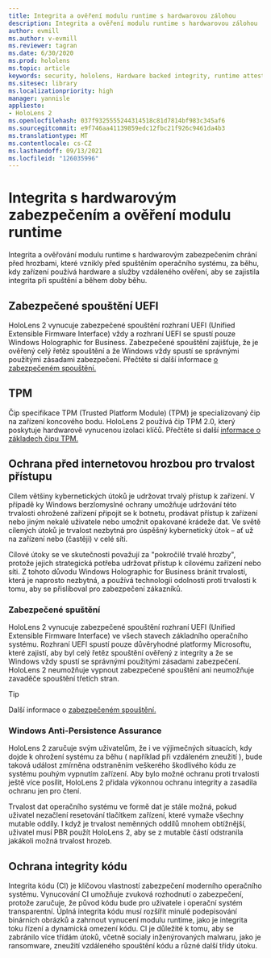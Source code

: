 ```yaml
---
title: Integrita a ověření modulu runtime s hardwarovou zálohou
description: Integrita a ověření modulu runtime s hardwarovou zálohou
author: evmill
ms.author: v-evmill
ms.reviewer: tagran
ms.date: 6/30/2020
ms.prod: hololens
ms.topic: article
keywords: security, hololens, Hardware backed integrity, runtime attestation, UEFI, UEFI secure boot, secure boot, TPM, threat protection, Windows Anti-Persistence Assurance, code integrity, code protection,
ms.sitesec: library
ms.localizationpriority: high
manager: yannisle
appliesto:
- HoloLens 2
ms.openlocfilehash: 037f9325555244314518c81d7814bf983c345af6
ms.sourcegitcommit: e9f746aa41139859edc12fbc21f926c9461da4b3
ms.translationtype: MT
ms.contentlocale: cs-CZ
ms.lasthandoff: 09/13/2021
ms.locfileid: "126035996"
---
```

# <a name="hardware-backed-integrity-and-runtime-attestation"></a>Integrita s hardwarovým zabezpečením a ověření modulu runtime

Integrita a ověřování modulu runtime s hardwarovým zabezpečením chrání před hrozbami, které vznikly před spuštěním operačního systému, za běhu, kdy zařízení používá hardware a služby vzdáleného ověření, aby se zajistila integrita při spuštění a během doby běhu.

## <a name="uefi-secure-boot"></a>Zabezpečené spouštění UEFI

HoloLens 2 vynucuje zabezpečené spouštění rozhraní UEFI (Unified Extensible Firmware Interface) vždy a rozhraní UEFI se spustí pouze Windows Holographic for Business.
Zabezpečené spouštění zajišťuje, že je ověřený celý řetěz spouštění a že Windows vždy spustí se správnými použitými zásadami zabezpečení. Přečtěte si další informace [o zabezpečeném spouštění.](/windows-hardware/design/device-experiences/oem-secure-boot)

## <a name="tpm"></a>TPM

Čip specifikace TPM (Trusted Platform Module) (TPM) je specializovaný čip na zařízení koncového bodu. HoloLens 2 používá čip TPM 2.0, který poskytuje hardwarově vynucenou izolaci klíčů. Přečtěte si další [informace o základech čipu TPM.](/windows/security/information-protection/tpm/tpm-fundamentals)

## <a name="persistence-access-threat-protection"></a>Ochrana před internetovou hrozbou pro trvalost přístupu

Cílem většiny kybernetických útoků je udržovat trvalý přístup k zařízení. V případě ky Windows berzlomyslné ochrany umožňuje udržování této trvalosti ohrožené zařízení připojit se k botnetu, prodávat přístup k zařízení nebo jiným nekalé uživatele nebo umožnit opakované krádeže dat. Ve světě cílených útoků je trvalost nezbytná pro úspěšný kybernetický útok – ať už na zařízení nebo (častěji) v celé síti.  

Cílové útoky se ve skutečnosti považují za "pokročilé trvalé hrozby", protože jejich strategická potřeba udržovat přístup k cílovému zařízení nebo síti. Z tohoto důvodu Windows Holographic for Business bránit trvalosti, která je naprosto nezbytná, a používá technologii odolnosti proti trvalosti k tomu, aby se přisliboval pro zabezpečení zákazníků.

### <a name="secure-boot"></a>Zabezpečené spuštění

HoloLens 2 vynucuje zabezpečené spouštění rozhraní UEFI (Unified Extensible Firmware Interface) ve všech stavech základního operačního systému. Rozhraní UEFI spustí pouze důvěryhodné platformy Microsoftu, které zajistí, aby byl celý řetěz spouštění ověřený z integrity a že se Windows vždy spustí se správnými použitými zásadami zabezpečení. HoloLens 2 neumožňuje vypnout zabezpečené spouštění ani neumožňuje zavaděče spouštění třetích stran.

> [!Tip]
> Další informace o [zabezpečeném spouštění.](/windows-hardware/design/device-experiences/oem-secure-boot)

### <a name="windows-anti-persistence-assurance"></a>Windows Anti-Persistence Assurance

HoloLens 2 zaručuje svým uživatelům, že i ve výjimečných situacích, kdy dojde k ohrožení systému za běhu ( například při vzdáleném zneužití ), bude taková událost zmírněna odstraněním veškerého škodlivého kódu ze systému pouhým vypnutím zařízení. Aby bylo možné ochranu proti trvalosti ještě více posílit, HoloLens 2 přidala výkonnou ochranu integrity a zasadila ochranu jen pro čtení.

Trvalost dat operačního systému ve formě dat je stále možná, pokud uživatel nezačlení resetování tlačítkem zařízení, které vymaže všechny mutable oddíly. I když je trvalost neměnných oddílů mnohem obtížnější, uživatel musí PBR použít HoloLens 2, aby se z mutable částí odstranila jakákoli možná trvalost hrozeb.

## <a name="code-integrity-protection"></a>Ochrana integrity kódu

Integrita kódu (CI) je klíčovou vlastností zabezpečení moderního operačního systému. Vynucování CI umožňuje zvuková rozhodnutí o zabezpečení, protože zaručuje, že původ kódu bude pro uživatele i operační systém transparentní. Úplná integrita kódu musí rozšířit minulé podepisování binárních obrázků a zahrnout vynucení modulu runtime, jako je integrita toku řízení a dynamická omezení kódu. CI je důležité k tomu, aby se zabránilo více třídám útoků, včetně socialy inženýrovaných malwaru, jako je ransomware, zneužití vzdáleného spouštění kódu a různé další třídy útoku.
